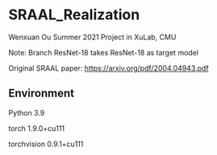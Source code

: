 # SRAAL_Realization

Wenxuan Ou Summer 2021 Project in XuLab, CMU

Note: Branch ResNet-18 takes ResNet-18 as target model

Original SRAAL paper: https://arxiv.org/pdf/2004.04943.pdf


## Environment

Python 3.9

torch 1.9.0+cu111

torchvision 0.9.1+cu111

